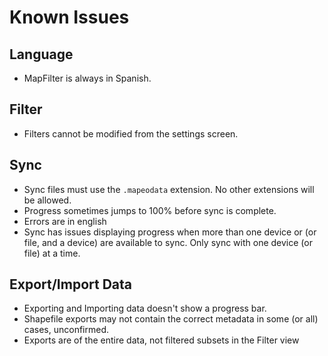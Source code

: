 # Known Issues

## Language

* MapFilter is always in Spanish.

## Filter

* Filters cannot be modified from the settings screen.

## Sync

* Sync files must use the `.mapeodata` extension. No other extensions will be
  allowed. 
* Progress sometimes jumps to 100% before sync is complete.
* Errors are in english
* Sync has issues displaying progress when more than one device or (or file,
  and a device) are available to sync. Only sync with one device (or file) at
  a time.

## Export/Import Data

* Exporting and Importing data doesn't show a progress bar.
* Shapefile exports may not contain the correct metadata in some (or all)
  cases, unconfirmed.
* Exports are of the entire data, not filtered subsets in the
  Filter view
